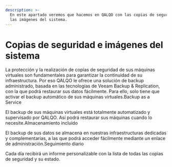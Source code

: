 ```yaml
---
description: >-
  En este apartado veremos que hacemos en QALQO con las copias de seguridad y
  las imágenes del sistema.
---
```


# Copias de seguridad e imágenes del sistema

La protección y la realización de copias de seguridad de sus máquinas virtuales son fundamentales para garantizar la continuidad de su infraestructura. Por eso QALQO le ofrece una solución de backup administrado, basada en las tecnologías de Veeam Backup & Replication, con la que podrá restaurar sus datos fácilmente. Para ello, solo tiene que activar el backup automático de sus máquinas virtuales.Backup as a Service

El backup de sus máquinas virtuales está totalmente automatizado y supervisado por QALQO. Así podrá restaurar sus máquinas cuando lo necesite.Almacenamiento incluido

El backup de sus datos se almacena en nuestras infraestructuras dedicadas y complementarias, a las que podrá acceder fácilmente mediante un enlace de administración.Seguimiento diario

Cada día recibirá un informe personalizable con la lista de todas las copias de seguridad y su estado.

### 



